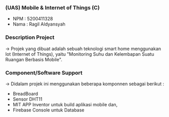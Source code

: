 ### (UAS) Mobile & Internet of Things (C)

- NPM : 5200411328
- Nama : Ragil Aldyansyah


### Description Project
-> Projek yang dibuat adalah sebuah teknologi smart home menggunakan Iot (Internet of Things), 
yaitu "Monitoring Suhu dan Kelembapan Suatu Ruangan Berbasis Mobile".

### Component/Software Support
-> Didalam projek ini menggunakan beberapa komponnen sebagai berikut :
- BreadBoard
- Sensor DHT11
- MIT APP Inventor untuk build aplikasi mobile dan,
- Firebase Console untuk Database
